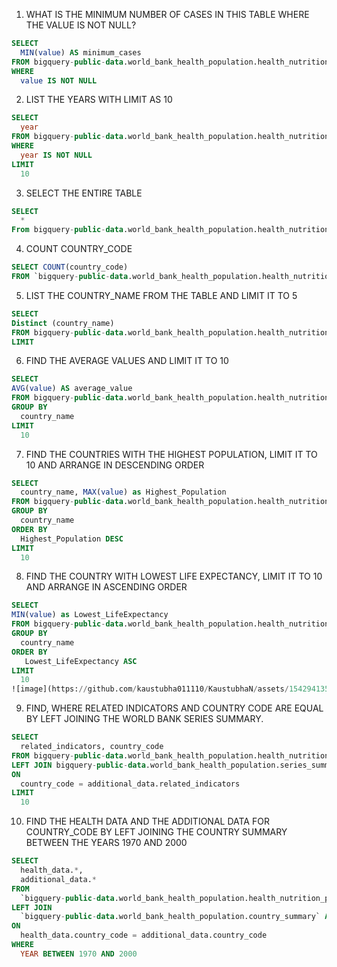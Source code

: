 1. WHAT IS THE MINIMUM NUMBER OF CASES IN THIS TABLE WHERE THE VALUE IS NOT NULL?
```SQL
SELECT
  MIN(value) AS minimum_cases
FROM bigquery-public-data.world_bank_health_population.health_nutrition_population
WHERE
  value IS NOT NULL
```
2. LIST THE YEARS WITH LIMIT AS 10
```SQL
SELECT
  year
FROM bigquery-public-data.world_bank_health_population.health_nutrition_population
WHERE
  year IS NOT NULL
LIMIT
  10
```
3. SELECT THE ENTIRE TABLE
```SQL
SELECT
  *
From bigquery-public-data.world_bank_health_population.health_nutrition_population
```
4. COUNT COUNTRY_CODE
```SQL
SELECT COUNT(country_code)
FROM `bigquery-public-data.world_bank_health_population.health_nutrition_population`;
```
5. LIST THE COUNTRY_NAME FROM THE TABLE AND LIMIT IT TO 5
```SQL
SELECT
Distinct (country_name)
FROM bigquery-public-data.world_bank_health_population.health_nutrition_population
LIMIT
```
6. FIND THE AVERAGE VALUES AND LIMIT IT TO 10
```SQL
SELECT
AVG(value) AS average_value
FROM bigquery-public-data.world_bank_health_population.health_nutrition_population
GROUP BY
  country_name
LIMIT
  10
```
7. FIND THE COUNTRIES WITH THE HIGHEST POPULATION, LIMIT IT TO 10 AND ARRANGE IN DESCENDING ORDER
```SQL
SELECT
  country_name, MAX(value) as Highest_Population
FROM bigquery-public-data.world_bank_health_population.health_nutrition_population
GROUP BY
  country_name
ORDER BY
  Highest_Population DESC
LIMIT
  10
```
8. FIND THE COUNTRY WITH LOWEST LIFE EXPECTANCY, LIMIT IT TO 10 AND ARRANGE IN ASCENDING ORDER
```SQL
SELECT
MIN(value) as Lowest_LifeExpectancy
FROM bigquery-public-data.world_bank_health_population.health_nutrition_population
GROUP BY
  country_name
ORDER BY
   Lowest_LifeExpectancy ASC
LIMIT
  10
![image](https://github.com/kaustubha011110/KaustubhaN/assets/154294135/f20c0bbf-2ee3-4791-8790-f4945806dad3)
```
9. FIND, WHERE RELATED INDICATORS AND COUNTRY CODE ARE EQUAL BY LEFT JOINING THE WORLD BANK SERIES SUMMARY.
```SQL
SELECT
  related_indicators, country_code
FROM bigquery-public-data.world_bank_health_population.health_nutrition_population
LEFT JOIN bigquery-public-data.world_bank_health_population.series_summary AS additional_data
ON
  country_code = additional_data.related_indicators
LIMIT
  10
```
10. FIND THE HEALTH DATA AND THE ADDITIONAL DATA FOR COUNTRY_CODE BY LEFT JOINING THE COUNTRY SUMMARY BETWEEN THE YEARS 1970 AND 2000
```SQL
SELECT
  health_data.*,
  additional_data.*
FROM
  `bigquery-public-data.world_bank_health_population.health_nutrition_population` AS health_data
LEFT JOIN
  `bigquery-public-data.world_bank_health_population.country_summary` AS additional_data
ON
  health_data.country_code = additional_data.country_code
WHERE 
  YEAR BETWEEN 1970 AND 2000
```
